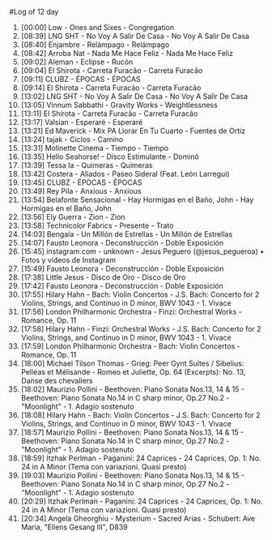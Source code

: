 #Log of 12 day

1. [00:00] Low - Ones and Sixes - Congregation
1. [08:39] LNG SHT - No Voy A Salir De Casa - No Voy A Salir De Casa
1. [08:40] Enjambre - Relámpago - Relámpago
1. [08:42] Arroba Nat - Nada Me Hace Feliz - Nada Me Hace Feliz
1. [09:02] Aleman - Eclipse - Rucón
1. [09:04] El Shirota - Carreta Furacão - Carreta Furacão
1. [09:11] CLUBZ - ÉPOCAS - ÉPOCAS
1. [09:14] El Shirota - Carreta Furacão - Carreta Furacão
1. [13:02] LNG SHT - No Voy A Salir De Casa - No Voy A Salir De Casa
1. [13:05] Vinnum Sabbathi - Gravity Works - Weightlessness
1. [13:11] El Shirota - Carreta Furacão - Carreta Furacão
1. [13:17] Valsian - Esperaré - Esperaré
1. [13:21] Ed Maverick - Mix PA Llorar En Tu Cuarto - Fuentes de Ortiz
1. [13:24] tajak - Ciclos - Camino
1. [13:31] Molinette Cinema - Tiempo - Tiempo
1. [13:35] Hello Seahorse! - Disco Estimulante - Dominó
1. [13:39] Tessa Ia - Quimeras - Quimeras
1. [13:42] Costera - Aliados - Paseo Sideral (Feat. León Larregui)
1. [13:45] CLUBZ - ÉPOCAS - ÉPOCAS
1. [13:49] Rey Pila - Anxious - Anxious
1. [13:54] Belafonte Sensacional - Hay Hormigas en el Baño, John - Hay Hormigas en el Baño, John
1. [13:56] Ely Guerra - Zion - Zion
1. [13:58] Technicolor Fabrics - Presente - Trato
1. [14:03] Bengala - Un Millón de Estrellas - Un Millón de Estrellas
1. [14:07] Fausto Leonora - Deconstrucción - Doble Exposición
1. [15:45] instagram.com - unknown - Jesus Peguero (@jesus_pegueroa) • Fotos y videos de Instagram
1. [15:49] Fausto Leonora - Deconstrucción - Doble Exposición
1. [17:38] Little Jesus - Disco de Oro - Disco de Oro
1. [17:42] Fausto Leonora - Deconstrucción - Doble Exposición
1. [17:55] Hilary Hahn - Bach: Violin Concertos - J.S. Bach: Concerto for 2 Violins, Strings, and Continuo in D minor, BWV 1043 - 1. Vivace
1. [17:56] London Philharmonic Orchestra - Finzi: Orchestral Works - Romance, Op. 11
1. [17:58] Hilary Hahn - Finzi: Orchestral Works - J.S. Bach: Concerto for 2 Violins, Strings, and Continuo in D minor, BWV 1043 - 1. Vivace
1. [17:59] London Philharmonic Orchestra - Bach: Violin Concertos - Romance, Op. 11
1. [18:00] Michael Tilson Thomas - Grieg: Peer Gynt Suites / Sibelius: Pelléas et Mélisande - Romeo et Juliette, Op. 64 (Excerpts): No. 13, Danse des chevaliers
1. [18:02] Maurizio Pollini - Beethoven: Piano Sonata Nos.13, 14 & 15 - Beethoven: Piano Sonata No.14 in C sharp minor, Op.27 No.2 -"Moonlight" - 1. Adagio sostenuto
1. [18:08] Hilary Hahn - Bach: Violin Concertos - J.S. Bach: Concerto for 2 Violins, Strings, and Continuo in D minor, BWV 1043 - 1. Vivace
1. [18:57] Maurizio Pollini - Beethoven: Piano Sonata Nos.13, 14 & 15 - Beethoven: Piano Sonata No.14 in C sharp minor, Op.27 No.2 -"Moonlight" - 1. Adagio sostenuto
1. [18:59] Itzhak Perlman - Paganini: 24 Caprices - 24 Caprices, Op. 1: No. 24 in A Minor (Tema con variazioni. Quasi presto)
1. [19:03] Maurizio Pollini - Beethoven: Piano Sonata Nos.13, 14 & 15 - Beethoven: Piano Sonata No.14 in C sharp minor, Op.27 No.2 -"Moonlight" - 1. Adagio sostenuto
1. [20:29] Itzhak Perlman - Paganini: 24 Caprices - 24 Caprices, Op. 1: No. 24 in A Minor (Tema con variazioni. Quasi presto)
1. [20:34] Angela Gheorghiu - Mysterium - Sacred Arias - Schubert: Ave Maria, "Ellens Gesang III", D839

